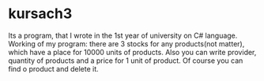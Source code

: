 # kursach3
Its a program, that I wrote in the 1st year of university on C# language. Working of my program: there are 3 stocks for any products(not matter), which have a place for 10000 units of products. Also you can write provider, quantity of products and a price for 1 unit of product. Of course you can find o product and delete it.
